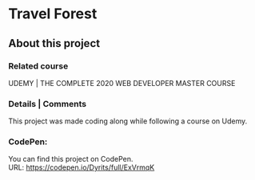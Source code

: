 # Travel Forest

## About this project

### Related course
UDEMY | THE COMPLETE 2020 WEB DEVELOPER MASTER COURSE

### Details | Comments
This project was made coding along while following a course on Udemy. 

### CodePen:
You can find this project on CodePen.  
URL: https://codepen.io/Dyrits/full/ExVrmqK